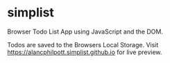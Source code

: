# simplist
Browser Todo List App using JavaScript and the DOM.

Todos are saved to the Browsers Local Storage.
Visit https://alancphilpott.simplist.github.io for live preview.
